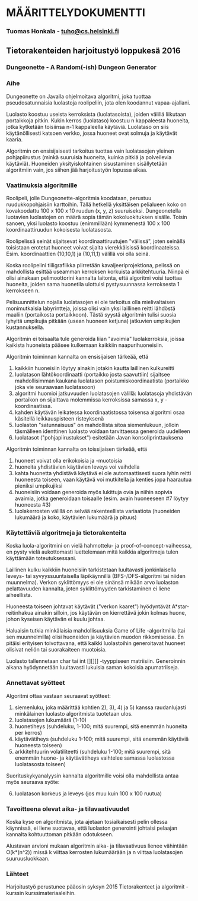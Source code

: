 


MÄÄRITTELYDOKUMENTTI
====================
### Tuomas Honkala - tuho@cs.helsinki.fi


Tietorakenteiden harjoitustyö loppukesä 2016
--------------------------------------------
###  Dungeonette - A Random(-ish) Dungeon Generator





### Aihe

Dungeonette on Javalla ohjelmoitava algoritmi, joka tuottaa pseudosatunnaisia luolastoja roolipeliin, jota olen koodannut vapaa-ajallani.

Luolasto koostuu useista kerroksista (luolatasoista), joiden välillä liikutaan portaikkoja pitkin. Kukin kerros (luolataso) koostuu n kappaleesta huoneita, jotka kytketään toisiinsa n-1 kappaleella käytäviä. Luolataso on siis käytänöllisesti katsoen verkko, jossa huoneet ovat solmuja ja käytävät kaaria.

Algoritmin on ensisijaisesti tarkoitus tuottaa vain luolatasojen yleinen pohjapiirustus (minkä suuruisia huoneita, kuinka pitkiä ja polveilevia käytäviä). Huoneiden yksityiskohtainen sisustaminen sisällytetään algoritmiin vain, jos siihen jää harjoitustyön lopussa aikaa.



### Vaatimuksia algoritmille 

Roolipeli, jolle Dungeonette-algoritmia koodataan, perustuu ruudukkopohjaisiin karttoihin. Tällä hetkellä yksittäisen pelialueen koko on kovakoodattu 100 x 100 x 10 ruudun (x, y, z) suuruiseksi. Dungeonetella luotavien luolastojen on määrä sopia tämän kokoluokituksen sisälle. Toisin sanoen, yksi luolasto koostuu (enimmillään) kymmenestä 100 x 100 koordinaattiruudun kokoisesta luolatasosta.

Roolipelissä seinät sijaitsevat koordinaattiruutujen "välissä", joten seinällä toisistaan erotetut huoneet voivat sijaita vierekkäisissä koordinaateissa. Esim. koordinaattien (10,10,1) ja (10,11,1) välillä voi olla seinä.

Koska roolipelini tiiligrafiikka piirretään kavaljeeriprojektiona, pelissä on mahdollista esittää useamman kerroksen korkuista arkkitehtuuria. Niinpä ei olisi ainakaan pelimoottorini kannalta laitonta, että algoritmi voisi tuottaa huoneita, joiden sama huonetila ulottuisi pystysuunnassa kerroksesta 1 kerrokseen n. 

Pelisuunnittelun nojalla luolatasojen ei ole tarkoitus olla mielivaltaisen monimutkaisia labyrintteja, joissa olisi vain yksi laillinen reitti lähdöstä maaliin (portaikosta portaikkoon). Tästä syystä algoritmin tulisi suosia lyhyitä umpikujia pitkään (usean huoneen ketjuna) jatkuvien umpikujien kustannuksella.

Algoritmin ei toisaalta tule generoida liian "avoimia" luolakerroksia, joissa kaikista huoneista pääsee kulkemaan kaikkiin naapurihuoneisiin.

Algoritmin toiminnan kannalta on ensisijaisen tärkeää, että 

1. kaikkiin huoneisiin löytyy ainakin jotakin kautta laillinen kulkureitti
2. luolatason lähtökoordinaatti (portaikko josta saavuttiin) sijaitsee mahdollisimman kaukana luolatason poistumiskoordinaatista (portaikko joka vie seuraavaan luolatasoon)
3. algoritmi huomioi jatkuvuuden luolatasojen välillä: luolatasoja yhdistävän portaikon on sijaittava molemmissa kerroksissa samassa x, y -koordinaatissa.
4. kahden käytävän leikatessa koordinaatistossa toisensa algoritmi osaa käsitellä leikkauspisteen risteyksenä
5. luolaston "satunnaisuus" on mahdollista sitoa siemenlukuun, jolloin täsmälleen identtinen luolasto voidaan tarvittaessa generoida uudelleen
6. luolatasot ("pohjapiirustukset") esitetään Javan konsoliprinttauksena

Algoritmin toiminnan kannalta on toissijaisen tärkeää, että

1. huoneet voivat olla erikokoisia ja -muotoisia
2. huoneita yhdistävien käytävien leveys voi vaihdella
3. kahta huonetta yhdistävä käytävä ei ole automaattisesti suora lyhin reitti huoneesta toiseen, vaan käytävä voi mutkitella ja kenties jopa haarautua pieniksi umpikujiksi
4. huoneisiin voidaan generoida myös lukittuja ovia ja niihin sopivia avaimia, jotka generoidaan toisaalle (esim. avain huoneeseen #7 löytyy huoneesta #3)
5. luolakerrosten välillä on selvää rakenteellista variaatiota (huoneiden lukumäärä ja koko, käytävien lukumäärä ja pituus)


### Käytettäviä algoritmeja ja tietorakenteita

Koska luola-algoritmini on vielä hahmottelu- ja proof-of-concept-vaiheessa, en pysty vielä aukottomasti luettelemaan mitä kaikkia algoritmeja tulen käyttämään toteutuksessani. 

Laillinen kulku kaikkiin huoneisiin tarkistetaan luultavasti jonkinlaisella leveys- tai syvyyssuuntaisella läpikäynnillä (BFS-/DFS-algoritmi tai niiden muunnelma). Verkon syklittömyys ei ole sinänsä mikään arvo luolaston pelattavuuden kannalta, joten syklittömyyden tarkistaminen ei liene aiheellista.

Huoneesta toiseen johtavat käytävät ("verkon kaaret") hyödyntävät A*star-reitinhakua ainakin silloin, jos käytävän on kierrettävä jokin kolmas huone, johon kyseisen käytävän ei kuulu johtaa. 

Haluaisin tutkia minkälaisia mahdollisuuksia Game of Life -algoritmilla (tai sen muunnelmilla) olisi huoneiden ja käytävien muodon rikkomisessa. En pitäisi erityisen toivottavana, että kaikki luolastoihin generoitavat huoneet olisivat neliön tai suorakaiteen muotoisia.

Luolasto tallennetaan char tai int [][][] -tyyppiseen matriisiin. Generoinnin aikana hyödynnetään luultavasti lukuisia saman kokoisia apumatriiseja.



### Annettavat syötteet

Algoritmi ottaa vastaan seuraavat syötteet:

1. siemenluku, joka määrittää kohtien 2), 3), 4) ja 5) kanssa raudanlujasti minkälainen luolasto algoritmista tuotetaan ulos. 
2. luolatasojen lukumäärä (1-10)
3. huonetiheys (suhdeluku, 1-100; mitä suurempi, sitä enemmän huoneita per kerros)
4. käytävätiheys (suhdeluku 1-100; mitä suurempi, sitä enemmän käytäviä huoneesta toiseen)
5. arkkitehtuurin volatiliteetti (suhdeluku 1-100; mitä suurempi, sitä enemmän huone- ja käytävätiheys vaihtelee samassa luolastossa luolatasosta toiseen)

Suorituskykyanalyysin kannalta algoritmille voisi olla mahdollista antaa myös seuraava syöte:

6. luolatason korkeus ja leveys (jos muu kuin 100 x 100 ruutua)



### Tavoitteena olevat aika- ja tilavaativuudet

Koska kyse on algoritmista, jota ajetaan tosiaikaisesti pelin ollessa käynnissä, ei liene suotavaa, että luolaston generointi johtaisi pelaajan kannalta kohtuuttoman pitkään odotukseen.

Alustavan arvioni mukaan algoritmin aika- ja tilavaativuus lienee vähintään O(k*(n^2)) missä k viittaa kerrosten lukumäärään ja n viittaa luolatasojen suuruusluokkaan.


### Lähteet

Harjoitustyö perustunee pääosin syksyn 2015 Tietorakenteet ja algoritmit -kurssin kurssimateriaaleihin.
